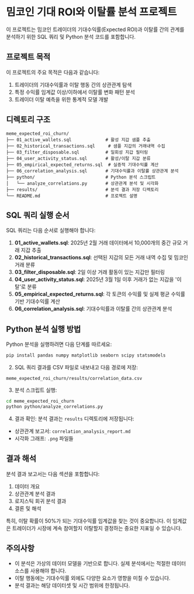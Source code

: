 # 밈코인 기대 ROI와 이탈률 분석 프로젝트

이 프로젝트는 밈코인 트레이더의 기대수익률(Expected ROI)과 이탈률 간의 관계를 분석하기 위한 SQL 쿼리 및 Python 분석 코드를 포함합니다.

## 프로젝트 목적

이 프로젝트의 주요 목적은 다음과 같습니다:

1. 트레이더의 기대수익률과 이탈 행동 간의 상관관계 탐색
2. 특정 수익률 임계값 이상/이하에서 이탈률 변화 패턴 분석
3. 트레이더 이탈 예측을 위한 통계적 모델 개발

## 디렉토리 구조

```
meme_expected_roi_churn/
├── 01_active_wallets.sql             # 활성 지갑 샘플 추출
├── 02_historical_transactions.sql     # 샘플 지갑의 거래내역 수집
├── 03_filter_disposable.sql          # 일회성 지갑 필터링
├── 04_user_activity_status.sql       # 활성/이탈 지갑 분류
├── 05_empirical_expected_returns.sql  # 실증적 기대수익률 계산
├── 06_correlation_analysis.sql       # 기대수익률과 이탈률 상관관계 분석
├── python/                           # Python 분석 스크립트
│   └── analyze_correlations.py       # 상관관계 분석 및 시각화
├── results/                          # 분석 결과 저장 디렉토리
└── README.md                         # 프로젝트 설명
```

## SQL 쿼리 실행 순서

SQL 쿼리는 다음 순서로 실행해야 합니다:

1. **01_active_wallets.sql**: 2025년 2월 거래 데이터에서 10,000개의 중간 규모 거래 지갑 추출
2. **02_historical_transactions.sql**: 선택된 지갑의 모든 거래 내역 수집 및 밈코인 거래 분류
3. **03_filter_disposable.sql**: 2일 이상 거래 활동이 있는 지갑만 필터링
4. **04_user_activity_status.sql**: 2025년 3월 1일 이후 거래가 없는 지갑을 '이탈'로 분류
5. **05_empirical_expected_returns.sql**: 각 토큰의 수익률 및 실제 평균 수익률 기반 기대수익률 계산
6. **06_correlation_analysis.sql**: 기대수익률과 이탈률 간의 상관관계 분석

## Python 분석 실행 방법

Python 분석을 실행하려면 다음 단계를 따르세요:
```bash
pip install pandas numpy matplotlib seaborn scipy statsmodels
```

2. SQL 쿼리 결과를 CSV 파일로 내보내고 다음 경로에 저장:
```
meme_expected_roi_churn/results/correlation_data.csv
```

3. 분석 스크립트 실행:
```bash
cd meme_expected_roi_churn
python python/analyze_correlations.py
```

4. 결과 확인:
분석 결과는 `results` 디렉토리에 저장됩니다:
- 상관관계 보고서: `correlation_analysis_report.md`
- 시각화 그래프: `.png` 파일들

## 결과 해석

분석 결과 보고서는 다음 섹션을 포함합니다:
1. 데이터 개요
2. 상관관계 분석 결과
3. 로지스틱 회귀 분석 결과
4. 결론 및 해석

특히, 이탈 확률이 50%가 되는 기대수익률 임계값을 찾는 것이 중요합니다. 이 임계값은 트레이더가 시장에 계속 참여할지 이탈할지 결정하는 중요한 지표일 수 있습니다.

## 주의사항

- 이 분석은 가상의 데이터 모델을 기반으로 합니다. 실제 분석에서는 적절한 데이터 소스를 사용해야 합니다.
- 이탈 행동에는 기대수익률 외에도 다양한 요소가 영향을 미칠 수 있습니다.
- 분석 결과는 해당 데이터셋 및 시간 범위에 한정됩니다. 